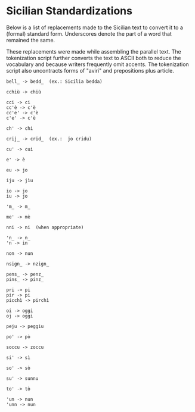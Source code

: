 
# Sicilian Standardizations

Below is a list of replacements made to the Sicilian text to convert it to a (formal) standard form.  Underscores denote the part of a word that remained the same.

These replacements were made while assembling the parallel text.  The tokenization script further converts the text to ASCII both to reduce the vocabulary and because writers frequently omit accents.  The tokenization script also uncontracts forms of "aviri" and prepositions plus article.

```
bell_ -> bedd_  (ex.: Sicilia bedda)

cchiù -> chiù

cci -> ci
cc'è -> c'è
cc'e' -> c'è
c'e' -> c'è

ch' -> chi

crij_ -> crid_  (ex.:  jo cridu)

cu' -> cui

e' -> è

eu -> jo

iju -> jìu

io -> jo
iu -> jo

'm_ -> m_

me' -> mè

nni -> ni  (when appropriate)

'n_ -> n_
'n -> in

non -> nun

nsign_ -> nzign_

pens_ -> penz_
pins_ -> pinz_

pri -> pi
pir -> pi
picchì -> pirchì

oi -> oggi
oj -> oggi

peju -> peggiu

po' -> pò

soccu -> zoccu

si' -> sì

so' -> sò

su' -> sunnu

to' -> tò

'un -> nun
'unn -> nun
```
